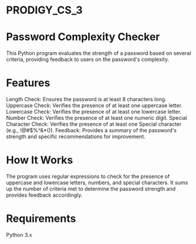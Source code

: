# PRODIGY_CS_3

# Password Complexity Checker
This Python program evaluates the strength of a password based on several criteria, providing feedback to users on the password's complexity.

# Features
Length Check: Ensures the password is at least 8 characters long.
Uppercase Check: Verifies the presence of at least one uppercase letter.
Lowercase Check: Verifies the presence of at least one lowercase letter.
Number Check: Verifies the presence of at least one numeric digit.
Special Character Check: Verifies the presence of at least one Special character (e.g., !@#$%^&*()).
Feedback: Provides a summary of the password's strength and specific recommendations for improvement.

# How It Works
The program uses regular expressions to check for the presence of uppercase and lowercase letters, numbers, and special characters. It sums up the number of criteria met to determine the password strength and provides feedback accordingly.

# Requirements
Python 3.x

